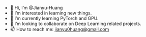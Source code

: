 - 👋 Hi, I’m @Jianyu-Huang
- 👀 I’m interested in learning new things.
- 🌱 I’m currently learning PyTorch and GPU.
- 💞️ I’m looking to collaborate on Deep Learning related projects.
- 📫 How to reach me: jianyu0huang@gmail.com

<!---
Jianyu-Huang/Jianyu-Huang is a ✨ special ✨ repository because its `README.md` (this file) appears on your GitHub profile.
You can click the Preview link to take a look at your changes.
--->
